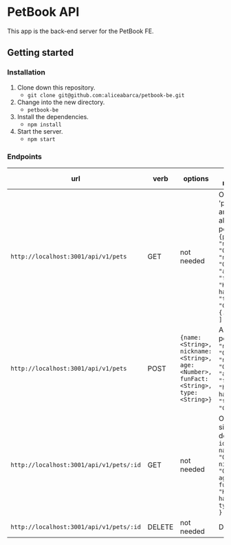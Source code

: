 # PetBook API

This app is the back-end server for the PetBook FE.

## Getting started

### Installation

1. Clone down this repository.
    - `git clone git@github.com:aliceabarca/petbook-be.git`
2. Change into the new directory.
    - `petbook-be`
3. Install the dependencies.
    - `npm install`
4. Start the server.
    - `npm start`

### Endpoints

| url | verb | options | sample response |
| ----|------|---------|---------------- |
| `http://localhost:3001/api/v1/pets` | GET | not needed | Object of 'pets' with an Array of all existing pets: `{pets: [{ { "name": "Oreo", "nickname": "Oreo",  "age": 2.5,  "funFact": "He's had..", "type": "Cat" }, {...}, ... ]` |
| `http://localhost:3001/api/v1/pets` | POST | `{name: <String>, nickname: <String>, age: <Number>, funFact: <String>, type: <String>}` | Add new pet: `{ { "name": "Oreo", "nickname": "Oreo",  "age": 2.5,  "funFact": "hes had..", "type": "Cat" }` |
| `http://localhost:3001/api/v1/pets/:id` | GET | not needed | Object of single pet details: `{ id: 3, name: "Oreo", nickname: "Oreo", age: 2.5, funFact: "He's had..", type: "Cat" }` |
| `http://localhost:3001/api/v1/pets/:id` | DELETE | not needed | Delete pet |

